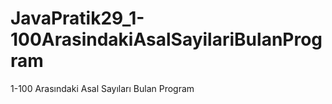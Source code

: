 # JavaPratik29_1-100ArasindakiAsalSayilariBulanProgram
1-100 Arasındaki Asal Sayıları Bulan Program
